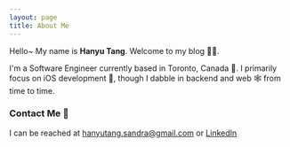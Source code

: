 ```yaml
---
layout: page
title: About Me
---
```


Hello~ My name is **Hanyu Tang**. Welcome to my blog 🙌🏻. 

I'm a Software Engineer currently based in Toronto, Canada 🍁. I primarily focus on iOS development 📱, though I dabble in backend and web 🕸 from time to time.

### Contact Me 📧

I can be reached at [hanyutang.sandra@gmail.com](mailto:hanyutang.sandra@gmail.com) or [LinkedIn](https://www.linkedin.com/in/hanyutang-sandra/)